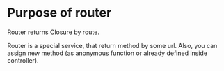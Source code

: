# Purpose of router

Router returns Closure by route.



Router is a special service, that
return method by some url. Also, you can assign new method (as anonymous function or already defined inside controller).
